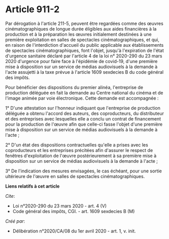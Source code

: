 # Article 911-2

Par dérogation à l'article 211-5, peuvent être regardées comme des œuvres cinématographiques de longue durée éligibles aux
aides financières à la production et à la préparation les œuvres initialement destinées à une première exploitation en salles
de spectacles cinématographiques, et qui, en raison de l'interdiction d'accueil du public applicable aux établissements de
spectacles cinématographiques, font l'objet, jusqu'à l'expiration de l'état d'urgence sanitaire déclaré par l'article 4 de la
loi n° 2020-290 du 23 mars 2020 d'urgence pour faire face à l'épidémie de covid-19, d'une première mise à disposition sur un
service de médias audiovisuels à la demande à l'acte assujetti à la taxe prévue à l'article 1609 sexdecies B du code général
des impôts.

Pour bénéficier des dispositions du premier alinéa, l'entreprise de production déléguée en fait la demande au Centre national
du cinéma et de l'image animée par voie électronique. Cette demande est accompagnée :

1° D'une attestation sur l'honneur indiquant que l'entreprise de production déléguée a obtenu l'accord des auteurs, des
coproducteurs, du distributeur et des entreprises avec lesquelles elle a conclu un contrat de financement pour la production
de l'œuvre afin que celle-ci fasse l'objet d'une première mise à disposition sur un service de médias audiovisuels à la
demande à l'acte ;

2° D'un état des dispositions contractuelles qu'elle a prises avec les coproducteurs et les entreprises précitées afin
d'assurer le respect de fenêtres d'exploitation de l'œuvre postérieurement à sa première mise à disposition sur un service de
médias audiovisuels à la demande à l'acte ;

3° De l'indication des mesures envisagées, le cas échéant, pour une sortie ultérieure de l'œuvre en salles de spectacles
cinématographiques.

**Liens relatifs à cet article**

_Cite_:

  - Loi n°2020-290 du 23 mars 2020 - art. 4 (V)
  - Code général des impôts, CGI. - art. 1609 sexdecies B (M)

_Créé par_:

  - Délibération n°2020/CA/08 du 1er avril 2020 - art. 1, v. init.
